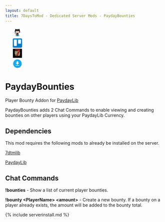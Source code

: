 ```yaml
---
layout: default
title: 7DaysToMod - Dedicated Server Mods - PaydayBounties
---
```

<ul style="list-style: none;">
	<li class="link-toolbar-right">
		<a href="https://github.com/7DaysToMod/PaydayBounties" class="social-icon" target="_blank" title="View on Github">
			<img src="/images/Octocat.png" height="30">
		</a>
	</li>
	<li class="link-toolbar-right">
		<a href="https://trello.com/b/nSYDo2K2/paydaybounties" class="social-icon" target="_blank" title="TODO List on Trello">
			<img src="/images/trello.png" height="30">
		</a>
	</li>
	<li class="link-toolbar-right">
		<a href="https://7daystodie.com/forums/showthread.php?65050-DEDI-PaydayBounties-Player-Bounties-for-PvP-Servers" class="social-icon" target="_blank" title="7DaysToDie.com Forum Post">
			<img src="/images/placeholder_small.png" height="30">
		</a>
	</li>
	<li class="link-toolbar-right">
		<a href="https://github.com/7DaysToMod/PaydayBounties/releases" class="social-icon" target="_blank" title="Downloads">
			<img src="/images/download.png" height="30">
		</a>
	</li>
</ul>

# PaydayBounties

Player Bounty Addon for [PaydayLib](http://7daystomod.com/mods/paydaylib)

PaydayBounties adds 2 Chat Commands to enable viewing and creating bounties on other players using your PaydayLib Currency.

## Dependencies

This mod requires the following mods to already be installed on the server.

[7dtmlib](http://7daystomod.com/mods/7dtmlib)

[PaydayLib](http://7daystomod.com/mods/PaydayLib)

## Chat Commands

__!bounties__ - Show a list of current player bounties.

__!bounty &lt;PlayerName&gt; &lt;amount&gt;__ - Create a new bounty.  If a bounty on a player already exists, the amount will be added to the bounty total.

{% include serverinstall.md %}